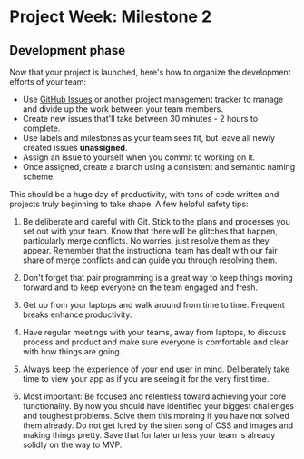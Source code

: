 # Project Week: Milestone 2

## Development phase

Now that your project is launched, here's how to organize the development efforts of your team:

* Use [GitHub Issues](https://guides.github.com/features/issues/) or another project management tracker to manage and divide up the work between your team members.
* Create new issues that'll take between 30 minutes - 2 hours to complete.
* Use labels and milestones as your team sees fit, but leave all newly created issues **unassigned**.
* Assign an issue to yourself when you commit to working on it.
* Once assigned, create a branch using a consistent and semantic naming scheme.

This should be a huge day of productivity, with tons of code written and projects truly beginning to take shape. A few helpful safety tips:

1. Be deliberate and careful with Git. Stick to the plans and processes you set out with your team. Know that there will be glitches that happen, particularly merge conflicts. No worries, just resolve them as they appear. Remember that the instructional team has dealt with our fair share of merge conflicts and can guide you through resolving them.

1. Don't forget that pair programming is a great way to keep things moving forward and to keep everyone on the team engaged and fresh.

1. Get up from your laptops and walk around from time to time.  Frequent breaks enhance productivity.

1. Have regular meetings with your teams, away from laptops, to discuss process and product and make sure everyone is comfortable and clear with how things are going.

1. Always keep the experience of your end user in mind. Deliberately take time to view your app as if you are seeing it for the very first time.

1. Most important: Be focused and relentless toward achieving your core functionality. By now you should have identified your biggest challenges and toughest problems. Solve them this morning if you have not solved them already. Do not get lured by the siren song of CSS and images and making things pretty. Save that for later unless your team is already solidly on the way to MVP.
